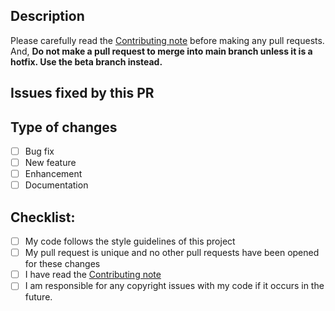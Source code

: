 ## Description

Please carefully read the [Contributing note](https://docs.litebds.com/#/zh_CN/Maintenance/README) before making any pull requests.
And, **Do not make a pull request to merge into main branch unless it is a hotfix. Use the beta branch instead.**
## Issues fixed by this PR

<!--- Put the links of issues that may be fixed by this PR here (if any). -->
## Type of changes

<!--- Put an `x` in all the boxes that apply your changes. -->

- [ ] Bug fix
- [ ] New feature 
- [ ] Enhancement
- [ ] Documentation

## Checklist:

- [ ] My code follows the style guidelines of this project
- [ ] My pull request is unique and no other pull requests have been opened for these changes
- [ ] I have read the [Contributing note](https://docs.litebds.com/#/zh_CN/Maintenance/README)
- [ ] I am responsible for any copyright issues with my code if it occurs in the future.
